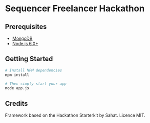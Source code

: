 # Sequencer Freelancer Hackathon

## Prerequisites

- [MongoDB](https://www.mongodb.org/downloads)
- [Node.js 6.0+](http://nodejs.org)

## Getting Started

```bash
# Install NPM dependencies
npm install

# Then simply start your app
node app.js
```

## Credits

Framework based on the Hackathon Starterkit by Sahat. Licence MIT.
